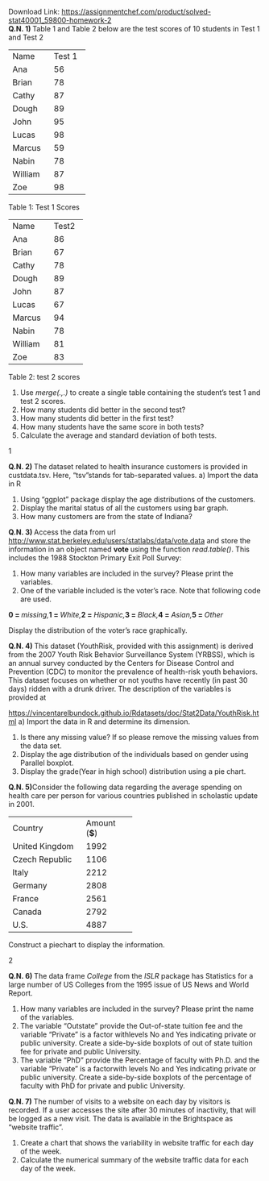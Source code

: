 Download Link: https://assignmentchef.com/product/solved-stat40001_59800-homework-2
<br>
<strong>Q.N. 1) </strong>Table 1 and Table 2 below are the test scores of 10 students in Test 1 and Test 2

<table width="122">

 <tbody>

  <tr>

   <td width="66">Name</td>

   <td width="55">Test 1</td>

  </tr>

  <tr>

   <td width="66">Ana</td>

   <td width="55">56</td>

  </tr>

  <tr>

   <td width="66">Brian</td>

   <td width="55">78</td>

  </tr>

  <tr>

   <td width="66">Cathy</td>

   <td width="55">87</td>

  </tr>

  <tr>

   <td width="66">Dough</td>

   <td width="55">89</td>

  </tr>

  <tr>

   <td width="66">John</td>

   <td width="55">95</td>

  </tr>

  <tr>

   <td width="66">Lucas</td>

   <td width="55">98</td>

  </tr>

  <tr>

   <td width="66">Marcus</td>

   <td width="55">59</td>

  </tr>

  <tr>

   <td width="66">Nabin</td>

   <td width="55">78</td>

  </tr>

  <tr>

   <td width="66">William</td>

   <td width="55">87</td>

  </tr>

  <tr>

   <td width="66">Zoe</td>

   <td width="55">98</td>

  </tr>

 </tbody>

</table>

Table 1: Test 1 Scores

<table width="117">

 <tbody>

  <tr>

   <td width="66">Name</td>

   <td width="50">Test2</td>

  </tr>

  <tr>

   <td width="66">Ana</td>

   <td width="50">86</td>

  </tr>

  <tr>

   <td width="66">Brian</td>

   <td width="50">67</td>

  </tr>

  <tr>

   <td width="66">Cathy</td>

   <td width="50">78</td>

  </tr>

  <tr>

   <td width="66">Dough</td>

   <td width="50">89</td>

  </tr>

  <tr>

   <td width="66">John</td>

   <td width="50">87</td>

  </tr>

  <tr>

   <td width="66">Lucas</td>

   <td width="50">67</td>

  </tr>

  <tr>

   <td width="66">Marcus</td>

   <td width="50">94</td>

  </tr>

  <tr>

   <td width="66">Nabin</td>

   <td width="50">78</td>

  </tr>

  <tr>

   <td width="66">William</td>

   <td width="50">81</td>

  </tr>

  <tr>

   <td width="66">Zoe</td>

   <td width="50">83</td>

  </tr>

 </tbody>

</table>

Table 2: test 2 scores

<ol>

 <li>Use <em>merge(.,.) </em>to create a single table containing the student’s test 1 and test 2 scores.</li>

 <li>How many students did better in the second test?</li>

 <li>How many students did better in the first test?</li>

 <li>How many students have the same score in both tests?</li>

 <li>Calculate the average and standard deviation of both tests.</li>

</ol>

1

<strong>Q.N. 2) </strong>The dataset related to health insurance customers is provided in custdata.tsv. Here, “tsv”stands for tab-separated values. a) Import the data in R

<ol>

 <li>Using “ggplot” package display the age distributions of the customers.</li>

 <li>Display the marital status of all the customers using bar graph.</li>

 <li>How many customers are from the state of Indiana?</li>

</ol>

<strong>Q.N. 3) </strong>Access the data from url <a href="http://www.stat.berkeley.edu/users/statlabs/data/vote.data">http://www.stat.berkeley.edu/users/statlabs/data/vote.data </a>and store the information in an object named <strong>vote </strong>using the function <em>read.table()</em>. This includes the 1988 Stockton Primary Exit Poll Survey:

<ol>

 <li>How many variables are included in the survey? Please print the variables.</li>

 <li>One of the variable included is the voter’s race. Note that following code are used.</li>

</ol>

<strong>0 = </strong><em>missing,</em><strong>1 = </strong><em>White,</em><strong>2 = </strong><em>Hispanic,</em><strong>3 = </strong><em>Black,</em><strong>4 = </strong><em>Asian,</em><strong>5 = </strong><em>Other</em>

Display the distribution of the voter’s race graphically.

<strong>Q.N. 4) </strong>This dataset (YouthRisk, provided with this assignment) is derived from the 2007 Youth Risk Behavior Surveillance System (YRBSS), which is an annual survey conducted by the Centers for Disease Control and Prevention (CDC) to monitor the prevalence of health-risk youth behaviors. This dataset focuses on whether or not youths have recently (in past 30 days) ridden with a drunk driver. The description of the variables is provided at

<a href="https://vincentarelbundock.github.io/Rdatasets/doc/Stat2Data/YouthRisk.html">https://vincentarelbundock.github.io/Rdatasets/doc/Stat2Data/YouthRisk.html </a>a) Import the data in R and determine its dimension.

<ol>

 <li>Is there any missing value? If so please remove the missing values from the data set.</li>

 <li>Display the age distribution of the individuals based on gender using Parallel boxplot.</li>

 <li>Display the grade(Year in high school) distribution using a pie chart.</li>

</ol>

<strong>Q.N. 5)</strong>Consider the following data regarding the average spending on health care per person for various countries published in scholastic update in 2001.

<table width="214">

 <tbody>

  <tr>

   <td width="130">Country</td>

   <td width="84">Amount (<strong>$</strong>)</td>

  </tr>

  <tr>

   <td width="130">United Kingdom</td>

   <td width="84">1992</td>

  </tr>

  <tr>

   <td width="130">Czech Republic</td>

   <td width="84">1106</td>

  </tr>

  <tr>

   <td width="130">Italy</td>

   <td width="84">2212</td>

  </tr>

  <tr>

   <td width="130">Germany</td>

   <td width="84">2808</td>

  </tr>

  <tr>

   <td width="130">France</td>

   <td width="84">2561</td>

  </tr>

  <tr>

   <td width="130">Canada</td>

   <td width="84">2792</td>

  </tr>

  <tr>

   <td width="130">U.S.</td>

   <td width="84">4887</td>

  </tr>

 </tbody>

</table>

Construct a piechart to display the information.

2

<strong>Q.N. 6) </strong>The data frame <em>College </em>from the <em>ISLR </em>package has Statistics for a large number of US Colleges from the 1995 issue of US News and World Report.

<ol>

 <li>How many variables are included in the survey? Please print the name of the variables.</li>

 <li>The variable “Outstate” provide the Out-of-state tuition fee and the variable “Private” is a factor withlevels No and Yes indicating private or public university. Create a side-by-side boxplots of out of state tuition fee for private and public University.</li>

 <li>The variable “PhD” provide the Percentage of faculty with Ph.D. and the variable “Private” is a factorwith levels No and Yes indicating private or public university. Create a side-by-side boxplots of the percentage of faculty with PhD for private and public University.</li>

</ol>

<strong>Q.N. 7) </strong>The number of visits to a website on each day by visitors is recorded. If a user accesses the site after 30 minutes of inactivity, that will be logged as a new visit. The data is available in the Brightspace as “website traffic”.

<ol>

 <li>Create a chart that shows the variability in website traffic for each day of the week.</li>

 <li>Calculate the numerical summary of the website traffic data for each day of the week.</li>

</ol>
